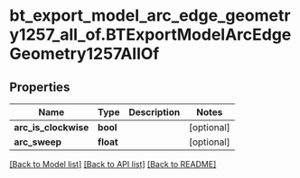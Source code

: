 # bt_export_model_arc_edge_geometry1257_all_of.BTExportModelArcEdgeGeometry1257AllOf

## Properties
Name | Type | Description | Notes
------------ | ------------- | ------------- | -------------
**arc_is_clockwise** | **bool** |  | [optional] 
**arc_sweep** | **float** |  | [optional] 

[[Back to Model list]](../README.md#documentation-for-models) [[Back to API list]](../README.md#documentation-for-api-endpoints) [[Back to README]](../README.md)


